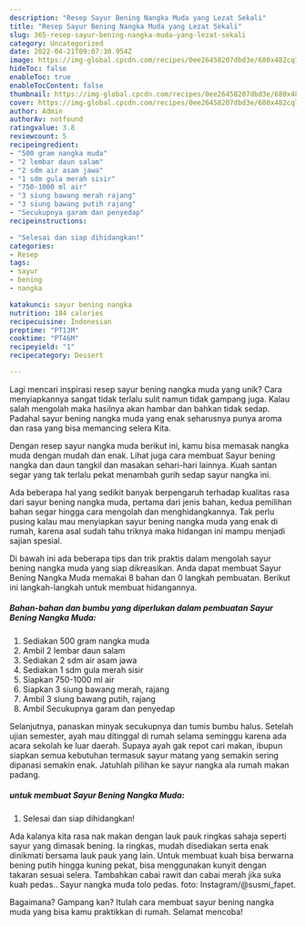 ```yaml
---
description: "Resep Sayur Bening Nangka Muda yang Lezat Sekali"
title: "Resep Sayur Bening Nangka Muda yang Lezat Sekali"
slug: 365-resep-sayur-bening-nangka-muda-yang-lezat-sekali
category: Uncategorized
date: 2022-04-21T09:07:30.954Z
image: https://img-global.cpcdn.com/recipes/0ee26458207dbd3e/680x482cq70/sayur-bening-nangka-muda-foto-resep-utama.jpg
hideToc: false
enableToc: true
enableTocContent: false
thumbnail: https://img-global.cpcdn.com/recipes/0ee26458207dbd3e/680x482cq70/sayur-bening-nangka-muda-foto-resep-utama.jpg
cover: https://img-global.cpcdn.com/recipes/0ee26458207dbd3e/680x482cq70/sayur-bening-nangka-muda-foto-resep-utama.jpg
author: Admin
authorAv: notfound
ratingvalue: 3.8
reviewcount: 5
recipeingredient:
- "500 gram nangka muda"
- "2 lembar daun salam"
- "2 sdm air asam jawa"
- "1 sdm gula merah sisir"
- "750-1000 ml air"
- "3 siung bawang merah rajang"
- "3 siung bawang putih rajang"
- "Secukupnya garam dan penyedap"
recipeinstructions:

- "Selesai dan siap dihidangkan!"
categories:
- Resep
tags:
- sayur
- bening
- nangka

katakunci: sayur bening nangka 
nutrition: 184 calories
recipecuisine: Indonesian
preptime: "PT13M"
cooktime: "PT46M"
recipeyield: "1"
recipecategory: Dessert

---
```





Lagi mencari inspirasi resep sayur bening nangka muda yang unik? Cara menyiapkannya sangat tidak terlalu sulit namun tidak gampang juga. Kalau salah mengolah maka hasilnya akan hambar dan bahkan tidak sedap. Padahal sayur bening nangka muda yang enak seharusnya punya aroma dan rasa yang bisa memancing selera Kita.





Dengan resep sayur nangka muda berikut ini, kamu bisa memasak nangka muda dengan mudah dan enak. Lihat juga cara membuat Sayur bening nangka dan daun tangkil dan masakan sehari-hari lainnya. Kuah santan segar yang tak terlalu pekat menambah gurih sedap sayur nangka ini.

Ada beberapa hal yang sedikit banyak berpengaruh terhadap kualitas rasa dari sayur bening nangka muda, pertama dari jenis bahan, kedua pemilihan bahan segar hingga cara mengolah dan menghidangkannya. Tak perlu pusing kalau mau menyiapkan sayur bening nangka muda yang enak di rumah, karena asal sudah tahu triknya maka hidangan ini mampu menjadi sajian spesial.






Di bawah ini ada beberapa tips dan trik praktis dalam mengolah sayur bening nangka muda yang siap dikreasikan. Anda dapat membuat Sayur Bening Nangka Muda memakai 8 bahan dan 0 langkah pembuatan. Berikut ini langkah-langkah untuk membuat hidangannya.

<!--inarticleads1-->

##### Bahan-bahan dan bumbu yang diperlukan dalam pembuatan Sayur Bening Nangka Muda:

1. Sediakan 500 gram nangka muda
1. Ambil 2 lembar daun salam
1. Sediakan 2 sdm air asam jawa
1. Sediakan 1 sdm gula merah sisir
1. Siapkan 750-1000 ml air
1. Siapkan 3 siung bawang merah, rajang
1. Ambil 3 siung bawang putih, rajang
1. Ambil Secukupnya garam dan penyedap


Selanjutnya, panaskan minyak secukupnya dan tumis bumbu halus. Setelah ujian semester, ayah mau ditinggal di rumah selama seminggu karena ada acara sekolah ke luar daerah. Supaya ayah gak repot cari makan, ibupun siapkan semua kebutuhan termasuk sayur matang yang semakin sering dipanasi semakin enak. Jatuhlah pilihan ke sayur nangka ala rumah makan padang. 

<!--inarticleads2-->

#####  untuk membuat Sayur Bening Nangka Muda:


1. Selesai dan siap dihidangkan!

Ada kalanya kita rasa nak makan dengan lauk pauk ringkas sahaja seperti sayur yang dimasak bening. Ia ringkas, mudah disediakan serta enak dinikmati bersama lauk pauk yang lain. Untuk membuat kuah bisa berwarna bening putih hingga kuning pekat, bisa menggunakan kunyit dengan takaran sesuai selera. Tambahkan cabai rawit dan cabai merah jika suka kuah pedas.. Sayur nangka muda tolo pedas. foto: Instagram/@susmi_fapet. 

Bagaimana? Gampang kan? Itulah cara membuat sayur bening nangka muda yang bisa kamu praktikkan di rumah. Selamat mencoba!
